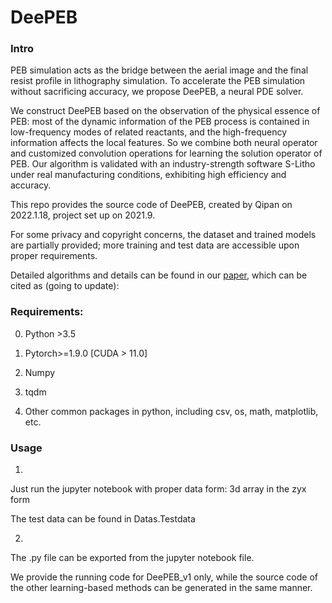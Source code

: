 # DeePEB

### Intro

PEB simulation acts as the bridge between the aerial image and the final resist profile in lithography simulation. To accelerate the PEB simulation without sacrificing accuracy, we propose DeePEB, a neural PDE solver. 

We construct DeePEB based on the observation of the physical essence of PEB: most of the dynamic information of the PEB process is contained in low-frequency modes of related reactants, and the high-frequency information affects the local features. So we combine both neural operator and customized convolution operations for learning the solution operator of PEB. Our algorithm is validated with an industry-strength software S-Litho under real manufacturing conditions, exhibiting high efficiency and accuracy.

This repo provides the source code of DeePEB, created by Qipan on 2022.1.18, project set up on 2021.9.

For some privacy and copyright concerns, the dataset and trained models are partially provided; more training and test data are accessible upon proper requirements.

Detailed algorithms and details can be found in our [paper](https://github.com/Brilight/DeePEB/blob/main/ICCAD2022-468-DeePEB.pdf), which can be cited as (going to update):



### Requirements:

0. Python >3.5

1. Pytorch>=1.9.0 [CUDA > 11.0]

2. Numpy

3. tqdm

4. Other common packages in python, including csv, os, math, matplotlib, etc. 


### Usage

1. 
Just run the jupyter notebook with proper data form: 3d array in the zyx form

The test data can be found in Datas.Testdata 

2.
The .py file can be exported from the jupyter notebook file. 

We provide the running code for DeePEB_v1 only, while the source code of the other learning-based methods can be generated in the same manner.
